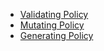 - [Validating Policy](/VauB/Kyverno/002-Validating_Policy.md)
- [Mutating Policy](/VauB/Kyverno/003-Mutating_Policy.md)
- [Generating Policy](/VauB/Kyverno/004-Generating_Policy.md)
